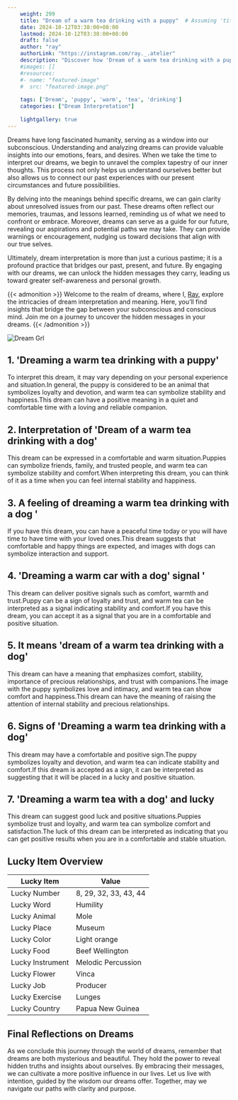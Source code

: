 ```yaml
---
    weight: 299
    title: "Dream of a warm tea drinking with a puppy"  # Assuming 'title' column exists
    date: 2024-10-12T03:38:00+08:00
    lastmod: 2024-10-12T03:38:00+08:00
    draft: false
    author: "ray"
    authorLink: "https://instagram.com/ray._.atelier"
    description: "Discover how 'Dream of a warm tea drinking with a puppy' can interpret your future and uncover its significant meanings in your life."
    #images: []
    #resources:
    #- name: "featured-image"
    #  src: "featured-image.png"
    
    tags: ['Dream', 'puppy', 'warm', 'tea', 'drinking']
    categories: ["Dream Interpretation"]
    
    lightgallery: true
---
```

    
Dreams have long fascinated humanity, serving as a window into our subconscious. Understanding and analyzing dreams can provide valuable insights into our emotions, fears, and desires. When we take the time to interpret our dreams, we begin to unravel the complex tapestry of our inner thoughts. This process not only helps us understand ourselves better but also allows us to connect our past experiences with our present circumstances and future possibilities.

By delving into the meanings behind specific dreams, we can gain clarity about unresolved issues from our past. These dreams often reflect our memories, traumas, and lessons learned, reminding us of what we need to confront or embrace. Moreover, dreams can serve as a guide for our future, revealing our aspirations and potential paths we may take. They can provide warnings or encouragement, nudging us toward decisions that align with our true selves.

Ultimately, dream interpretation is more than just a curious pastime; it is a profound practice that bridges our past, present, and future. By engaging with our dreams, we can unlock the hidden messages they carry, leading us toward greater self-awareness and personal growth.

{{< admonition >}}
Welcome to the realm of dreams, where I, [Ray](https://instagram.com/ray._.atelier), explore the intricacies of dream interpretation and meaning. Here, you’ll find insights that bridge the gap between your subconscious and conscious mind. Join me on a journey to uncover the hidden messages in your dreams.
{{< /admonition >}}

![Dream Grl](https://cdn.pixabay.com/photo/2017/11/02/03/35/gothic-2910057_1280.jpg "Dream Grl")

## 1. 'Dreaming a warm tea drinking with a puppy'
To interpret this dream, it may vary depending on your personal experience and situation.In general, the puppy is considered to be an animal that symbolizes loyalty and devotion, and warm tea can symbolize stability and happiness.This dream can have a positive meaning in a quiet and comfortable time with a loving and reliable companion.

## 2. Interpretation of 'Dream of a warm tea drinking with a dog'
This dream can be expressed in a comfortable and warm situation.Puppies can symbolize friends, family, and trusted people, and warm tea can symbolize stability and comfort.When interpreting this dream, you can think of it as a time when you can feel internal stability and happiness.

## 3. A feeling of dreaming a warm tea drinking with a dog '
If you have this dream, you can have a peaceful time today or you will have time to have time with your loved ones.This dream suggests that comfortable and happy things are expected, and images with dogs can symbolize interaction and support.

## 4. 'Dreaming a warm car with a dog' signal '
This dream can deliver positive signals such as comfort, warmth and trust.Puppy can be a sign of loyalty and trust, and warm tea can be interpreted as a signal indicating stability and comfort.If you have this dream, you can accept it as a signal that you are in a comfortable and positive situation.

## 5. It means 'dream of a warm tea drinking with a dog'
This dream can have a meaning that emphasizes comfort, stability, importance of precious relationships, and trust with companions.The image with the puppy symbolizes love and intimacy, and warm tea can show comfort and happiness.This dream can have the meaning of raising the attention of internal stability and precious relationships.

## 6. Signs of 'Dreaming a warm tea drinking with a dog'
This dream may have a comfortable and positive sign.The puppy symbolizes loyalty and devotion, and warm tea can indicate stability and comfort.If this dream is accepted as a sign, it can be interpreted as suggesting that it will be placed in a lucky and positive situation.

## 7. 'Dreaming a warm tea with a dog' and lucky
This dream can suggest good luck and positive situations.Puppies symbolize trust and loyalty, and warm tea can symbolize comfort and satisfaction.The luck of this dream can be interpreted as indicating that you can get positive results when you are in a comfortable and stable situation.

## Lucky Item Overview
| Lucky Item          | Value              |
|---------------|--------------------|
| Lucky Number        | 8, 29, 32, 33, 43, 44  |
| Lucky Word          | Humility |
| Lucky Animal        | Mole |
| Lucky Place         | Museum     |
| Lucky Color         | Light orange     |
| Lucky Food          | Beef Wellington      |
| Lucky Instrument    | Melodic Percussion |
| Lucky Flower        | Vinca    |
| Lucky Job           | Producer       |
| Lucky Exercise      | Lunges  |
| Lucky Country       | Papua New Guinea    |


##  Final Reflections on Dreams

As we conclude this journey through the world of dreams, remember that dreams are both mysterious and beautiful. They hold the power to reveal hidden truths and insights about ourselves. By embracing their messages, we can cultivate a more positive influence in our lives. Let us live with intention, guided by the wisdom our dreams offer. Together, may we navigate our paths with clarity and purpose.
